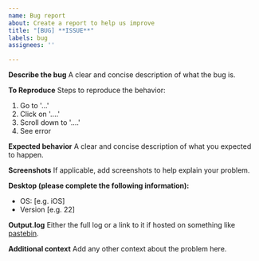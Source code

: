 ```yaml
---
name: Bug report
about: Create a report to help us improve
title: "[BUG] **ISSUE**"
labels: bug
assignees: ''

---
```


**Describe the bug**
A clear and concise description of what the bug is.

**To Reproduce**
Steps to reproduce the behavior:
1. Go to '...'
2. Click on '....'
3. Scroll down to '....'
4. See error

**Expected behavior**
A clear and concise description of what you expected to happen.

**Screenshots**
If applicable, add screenshots to help explain your problem.

**Desktop (please complete the following information):**
 - OS: [e.g. iOS]
 - Version [e.g. 22]

**Output.log**
Either the full log or a link to it if hosted on something like [pastebin](https://pastebin.com/).

**Additional context**
Add any other context about the problem here.
